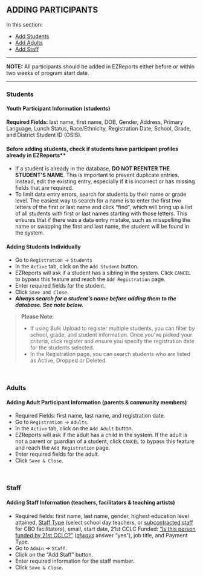 ## ADDING PARTICIPANTS 

In this section:  
- [Add Students](#students)  
- [Add Adults](#adults)  
- [Add Staff](#staff)

***

**NOTE:** All participants should be added in EZReports either before or within two weeks of program start date. 

***

### Students
#### Youth Participant Information (students)
**Required Fields:** last name, first name, DOB, Gender, Address, Primary Language, Lunch Status, Race/Ethnicity, Registration Date, School, Grade, and District Student ID (OSIS).

#### Before adding students, check if students have participant profiles already in EZReports**
-	If a student is already in the database, **DO NOT REENTER THE STUDENT’S NAME**. This is important to prevent duplicate entries. Instead, edit the existing entry, especially if it is incorrect or has missing fields that are required. 
-	To limit data entry errors, search for students by their name or grade level. The easiest way to search for a name is to enter the first two letters of the first or last name and click “find”, which will bring up a list of all students with first or last names starting with those letters. This ensures that if there was a data entry mistake, such as misspelling the name or swapping the first and last name, the student will be found in the system. 

#### Adding Students Individually
-	Go to `Registration` &rightarrow; `Students`
-	In the `Active` tab, click on the `Add Student` button.
-	EZReports will ask if a student has a sibling in the system. Click `CANCEL` to bypass this feature and reach the `Add Registration` page.
-	Enter required fields for the student. 
-	Click `Save and Close`.
-	__*Always search for a student’s name before adding them to the database. See note below.*__

> **Please Note:**
> -	If using Bulk Upload to register multiple students, you can filter by school, grade, and student information. Once you’ve picked your criteria, click register and ensure you specify the registration date for the students selected. 
> -	In the Registration page, you can search students who are listed as Active, Dropped or Deleted.

<br>

### Adults
#### Adding Adult Participant Information (parents & community members)
-	Required Fields: first name, last name, and registration date.
-	Go to `Registration` &rightarrow; `Adults`.
-	In the `Active` tab, click on the `Add Adult` button.
-	EZReports will ask if the adult has a child in the system. If the adult is not a parent or guardian of a student, click `CANCEL` to bypass this feature and reach the `Add Registration` page.
-	Enter required fields for the adult. 
-	Click `Save & Close`.

<br>

### Staff
#### Adding Staff Information (teachers, facilitators & teaching artists)
-	Required fields: first name, last name, gender, highest education level attained, <u>Staff Type</u> (select school day teachers, or <u>subcontracted staff</u> for CBO facilitators), email, start date, 21st CCLC Funded: <u>“Is this person funded by 21st CCLC?”</u> (<u>*always*</u> answer “yes”), job title, and Payment Type. 
-	Go to `Admin` &rightarrow; `Staff`.
-	Click on the “Add Staff” button.
-	Enter required information for the staff member. 
-	Click `Save & Close`.
